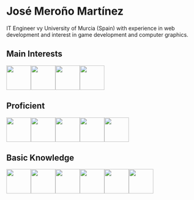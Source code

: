 <p align="center">
<link rel="stylesheet" href="https://cdn.jsdelivr.net/gh/devicons/devicon@v2.15.1/devicon.min.css"> 
  
# José Meroño Martínez
IT Engineer vy University of Murcia (Spain) with experience in web development and interest in game development and computer graphics.

## Main Interests
<p style="display:flex;">
<img src="https://cdn.jsdelivr.net/gh/devicons/devicon/icons/c/c-original.svg" width="64"/>
<img src="https://cdn.jsdelivr.net/gh/devicons/devicon/icons/cplusplus/cplusplus-original.svg" width="64"/>
<img src="https://cdn.jsdelivr.net/gh/devicons/devicon/icons/opengl/opengl-original.svg" width="64"/>
<img src="https://cdn.jsdelivr.net/gh/devicons/devicon/icons/git/git-original.svg" width="64"/>
</p>

## Proficient
<p style="display:flex;">
<img src="https://cdn.jsdelivr.net/gh/devicons/devicon/icons/nodejs/nodejs-original.svg" width="64"/>
<img src="https://cdn.jsdelivr.net/gh/devicons/devicon/icons/typescript/typescript-original.svg" width="64"/>
<img src="https://cdn.jsdelivr.net/gh/devicons/devicon/icons/mongodb/mongodb-original.svg" width="64"/>
<img src="https://cdn.jsdelivr.net/gh/devicons/devicon/icons/vscode/vscode-original.svg" width="64"/>
<img src="https://cdn.jsdelivr.net/gh/devicons/devicon/icons/visualstudio/visualstudio-plain.svg" width="64"/>
</p>

## Basic Knowledge
<p style="display:flex;">
<img src="https://cdn.jsdelivr.net/gh/devicons/devicon/icons/java/java-original.svg" width="64"/>
<img src="https://cdn.jsdelivr.net/gh/devicons/devicon/icons/csharp/csharp-original.svg" width="64"/>
<img src="https://cdn.jsdelivr.net/gh/devicons/devicon/icons/dotnetcore/dotnetcore-original.svg" width="64"/>
<img src="https://cdn.jsdelivr.net/gh/devicons/devicon/icons/docker/docker-original.svg" width="64"/>
<img src="https://cdn.jsdelivr.net/gh/devicons/devicon/icons/azure/azure-original.svg" width="64"/>
<img src="https://cdn.jsdelivr.net/gh/devicons/devicon/icons/python/python-original.svg" width="64"/>
</p>
